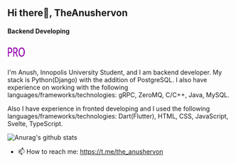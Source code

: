 ## Hi there👋, TheAnushervon
#### Backend Developing

<a href='https://github.com/pricing'><img src='https://raw.githubusercontent.com/acervenky/animated-github-badges/master/assets/pro.gif' width='40' height='40'></a> 

I'm Anush, Innopolis University Student, and I am backend developer. My stack is Python(Django) with the addition of PostgreSQL. I also have experience on working with the following languages/frameworks/technologies: gRPC, ZeroMQ, C/C++, Java, MySQL.

Also I have experience in fronted developing and I used the following languages/frameworks/technologies: 
Dart(Flutter), HTML, CSS, JavaScript, Svelte, TypeScript.

![Anurag's github stats](https://github-readme-stats.vercel.app/api?username=theanushervon)

- 📫 How to reach me: https://t.me/the_anushervon
<!--
**TheAnushervon/TheAnushervon** is a ✨ _special_ ✨ repository because its `README.md` (this file) appears on your GitHub profile.

Here are some ideas to get you started:

- 🔭 I’m currently working on ...
- 🌱 I’m currently learning ...
- 👯 I’m looking to collaborate on ...
- 🤔 I’m looking for help with ...
- 💬 Ask me about ...
- 📫 How to reach me: ...
- 😄 Pronouns: ...
- ⚡ Fun fact: ...
-->
